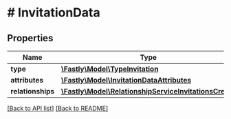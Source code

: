 # # InvitationData

## Properties

Name | Type | Description | Notes
------------ | ------------- | ------------- | -------------
**type** | [**\Fastly\Model\TypeInvitation**](TypeInvitation.md) |  | [optional]
**attributes** | [**\Fastly\Model\InvitationDataAttributes**](InvitationDataAttributes.md) |  | [optional]
**relationships** | [**\Fastly\Model\RelationshipServiceInvitationsCreate**](RelationshipServiceInvitationsCreate.md) |  | [optional]

[[Back to API list]](../../README.md#endpoints) [[Back to README]](../../README.md)
